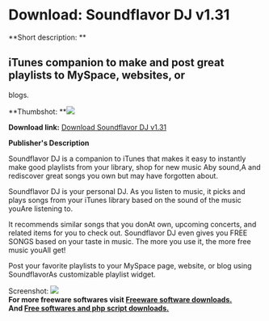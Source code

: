 # Download: Soundflavor DJ v1.31

**Short description: **

## iTunes companion to make and post great playlists to MySpace, websites, or
blogs.

  
**Thumbshot: **![](http://www.freewarefiles.com/screenshot/soundfdj_md.jpg)   
  
**Download link:** [Download Soundflavor DJ v1.31](http://freesoftwares.boysofts.com/Soundflavor-DJ-V_program_26438.html)  
  

**Publisher's Description**  
  

Soundflavor DJ is a companion to iTunes that makes it easy to instantly make
good playlists from your library, shop for new music Aby sound,A and
rediscover great songs you own but may have forgotten about.

Soundflavor DJ is your personal DJ. As you listen to music, it picks and plays
songs from your iTunes library based on the sound of the music youAre
listening to.

It recommends similar songs that you donAt own, upcoming concerts, and related
items for you to check out. Soundflavor DJ even gives you FREE SONGS based on
your taste in music. The more you use it, the more free music youAll get!

Post your favorite playlists to your MySpace page, website, or blog using
SoundflavorAs customizable playlist widget.

  
  
Screenshot: ![](http://www.freewarefiles.com/screenshot/soundfdj.jpg)  
**For more freeware softwares visit [Freeware software downloads.](http://freesoftwares.boysofts.com/)**   
**And [Free softwares and php script downloads.](http://www.boysofts.com/)**

